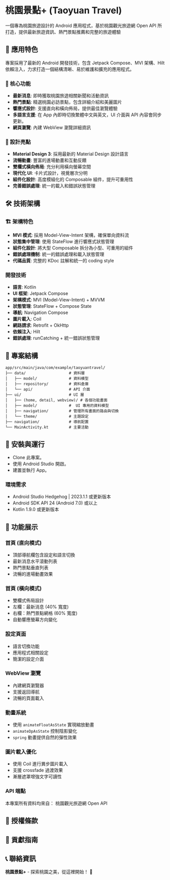 # 桃園景點+ (Taoyuan Travel)

一個專為桃園旅遊設計的 Android 應用程式，基於桃園觀光旅遊網 Open API 所打造，提供最新旅遊資訊、熱門景點推薦和完整的旅遊體驗

## 📱 應用特色
專案採用了最新的 Android 開發技術，包含 Jetpack Compose、MVI 架構、Hilt 依賴注入，力求打造一個結構清晰、易於維護和擴充的應用程式。

### 🌟 核心功能
- **最新消息**: 即時獲取桃園旅遊相關新聞和活動資訊
- **熱門景點**: 精選桃園必訪景點，包含詳細介紹和美麗圖片
- **響應式設計**: 支援直向和橫向佈局，提供最佳瀏覽體驗
- **多語言支援**: 在 App 內即時切換繁體中文與英文，UI 介面與 API 內容會同步更新。
- **網頁瀏覽**: 內建 WebView 瀏覽詳細資訊

### 🎨 設計亮點
- **Material Design 3**: 採用最新的 Material Design 設計語言
- **流暢動畫**: 豐富的進場動畫和互動反饋
- **雙欄式橫向佈局**: 充分利用橫向螢幕空間
- **現代化 UI**: 卡片式設計，視覺層次分明
- **組件化設計**: 高度模組化的 Composable 組件，提升可重用性
- **完善錯誤處理**: 統一的載入和錯誤狀態管理

## 🛠 技術架構

### 🏗️ 架構特色
- **MVI 模式**: 採用 Model-View-Intent 架構，確保單向資料流
- **狀態集中管理**: 使用 StateFlow 進行響應式狀態管理
- **組件化設計**: 將大型 Composable 拆分為小型、可重用的組件
- **錯誤處理機制**: 統一的錯誤處理和載入狀態管理
- **代碼品質**: 完整的 KDoc 註解和統一的 coding style

### 開發技術
- **語言**: Kotlin
- **UI 框架**: Jetpack Compose
- **架構模式**: MVI (Model-View-Intent) + MVVM
- **狀態管理**: StateFlow + Compose State
- **導航**: Navigation Compose
- **圖片載入**: Coil
- **網路請求**: Retrofit + OkHttp
- **依賴注入**: Hilt
- **錯誤處理**: runCatching + 統一錯誤狀態管理

## 📂 專案結構

```
app/src/main/java/com/example/taoyuantravel/
├── data/                   # 資料層
│   ├── model/              # 資料模型
│   ├── repository/         # 資料倉庫
│   └── api/                # API 介面
├── ui/                     # UI 層
│   ├── (home, detail, webview)/ # 各個功能畫面
│   ├── model/              #  UI 專用的資料模型
│   ├── navigation/         # 管理所有畫面的路由與切換
│   └── theme/              # 主題設定
├── navigation/             # 導航配置
└── MainActivity.kt         # 主要活動
```

## 🚀 安裝與運行
- Clone 此專案。
- 使用 Android Studio 開啟。
- 建置並執行 App。

### 環境需求
- Android Studio Hedgehog | 2023.1.1 或更新版本
- Android SDK API 24 (Android 7.0) 或以上
- Kotlin 1.9.0 或更新版本

## 📱 功能展示

### 首頁 (直向模式)
- 頂部導航欄包含設定和語言切換
- 最新消息水平滾動列表
- 熱門景點垂直列表
- 流暢的進場動畫效果

### 首頁 (橫向模式)
- 雙欄式佈局設計
- 左欄：最新消息 (40% 寬度)
- 右欄：熱門景點網格 (60% 寬度)
- 自動響應螢幕方向變化

### 設定頁面
- 語言切換功能
- 應用程式相關設定
- 簡潔的設定介面

### WebView 瀏覽
- 內建網頁瀏覽器
- 支援返回導航
- 流暢的頁面載入

### 動畫系統
- 使用 `animateFloatAsState` 實現縮放動畫
- `animateDpAsState` 控制陰影變化
- `spring` 動畫提供自然的彈性效果

### 圖片載入優化
- 使用 Coil 進行異步圖片載入
- 支援 crossfade 過渡效果
- 漸層遮罩增強文字可讀性


### API 端點
本專案所有資料均來自：
桃園觀光旅遊網 Open API

## 📄 授權條款

## 🤝 貢獻指南

## 📞 聯絡資訊



**桃園景點+** - 探索桃園之美，從這裡開始！ 🌸